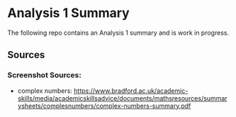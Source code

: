 # Analysis 1 Summary

The following repo contains an Analysis 1 summary and is work in progress.

## Sources

### Screenshot Sources:

- complex numbers: https://www.bradford.ac.uk/academic-skills/media/academicskillsadvice/documents/mathsresources/summarysheets/complesnumbers/complex-numbers-summary.pdf